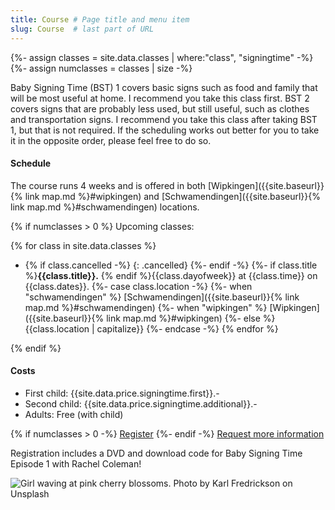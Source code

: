 ```yaml
---
title: Course # Page title and menu item
slug: Course  # last part of URL
---
```

{%- assign classes = site.data.classes | where:"class", "signingtime" -%}
{%- assign numclasses = classes | size -%}
<div class="row">
    <div class="col-lg-8 col-md-6" markdown="1">
Baby Signing Time (BST) 1 covers basic signs such as food and family that will be most useful at
home. I recommend you take this class first. BST
2 covers signs that are probably less used, but still useful, such as clothes
and transportation signs. I recommend you take this class after taking BST 1,
but that is not required. If the scheduling works out better for you to take it
in the opposite order, please feel free to do so.

#### Schedule
The course runs 4 weeks and is offered in both [Wipkingen]({{site.baseurl}}{% link map.md %}#wipkingen) and [Schwamendingen]({{site.baseurl}}{% link map.md %}#schwamendingen) locations.

{% if numclasses > 0 %}
Upcoming classes: 

{% for class in site.data.classes %}
- {% if class.cancelled -%}
    {: .cancelled}
  {%- endif -%}
  {%- if class.title %}**{{class.title}}.** {% endif %}{{class.dayofweek}} at {{class.time}} on {{class.dates}}.
{%- case class.location -%}
    {%- when "schwamendingen" %} [Schwamendingen]({{site.baseurl}}{% link map.md %}#schwamendingen)
    {%- when "wipkingen" %} [Wipkingen]({{site.baseurl}}{% link map.md %}#wipkingen)
    {%- else %} {{class.location | capitalize}}
{%- endcase -%}
{% endfor %}

{% endif %}
#### Costs
- First child: {{site.data.price.signingtime.first}}.-
- Second child: {{site.data.price.signingtime.additional}}.-
- Adults: Free (with child)

{% if numclasses > 0 -%}
<a href="{{site.baseurl}}{% link signingtime/register.html %}" class="btn btn-primary mr-2" role="button">Register</a>
{%- endif -%}
<a href="{{site.baseurl}}{% link contact.html %}" role="button" class="btn btn-primary">Request more information</a>

Registration includes a DVD and download code for Baby Signing Time Episode 1 with Rachel Coleman!

</div>
<div class="col-lg-4 col-md-6">
    <!-- 
    Karl Fredrickson (https://unsplash.com/photos/GEJxI_QRPwM?utm_source=unsplash&utm_medium=referral&utm_content=creditCopyText)
    Unsplash (https://unsplash.com/collections/204878/hannahrayna-agaist-the-world?utm_source=unsplash&utm_medium=referral&utm_content=creditCopyText)
    -->
    <img alt="Girl waving at pink cherry blossoms. Photo by Karl Fredrickson on Unsplash" src="{{site.baseurl}}{% link images/karl-fredrickson-74973-unsplash_600x900.jpg %}" class="img-fluid" />
</div>
</div>
